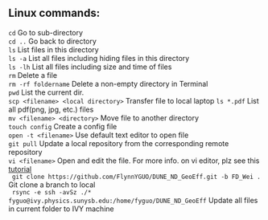 ## Linux commands:
``` cd ``` Go to sub-directory  
``` cd .. ``` Go back to directory  
``` ls ``` List files in this directory  
``` ls -a ``` List all files including hiding files in this directory  
``` ls -lh ``` List all files including size and time of files   
``` rm ``` Delete a file  
``` rm -rf foldername ``` Delete a non-empty directory in Terminal  
``` pwd ``` List the current dir.  
``` scp <filename> <local directory> ``` Transfer file to local laptop
``` ls *.pdf ``` List all pdf(png, jpg, etc.) files  
``` mv <filename> <directory> ``` Move file to another directory  
``` touch config ``` Create a config file  
``` open -t <filename> ``` Use default text editor to open file    
``` git pull ``` Update a local repository from the corresponding remote repository  
``` vi <filename> ``` Open and edit the file. For more info. on vi editor, plz see this [tutorial](https://www.cs.colostate.edu/helpdocs/vi.html)  
``` git clone https://github.com/FlynnYGUO/DUNE_ND_GeoEff.git -b FD_Wei .``` Git clone a branch to local    
``` rsync -e ssh -avSz ./* fyguo@ivy.physics.sunysb.edu:/home/fyguo/DUNE_ND_GeoEff``` Update all files in current folder to IVY machine  
